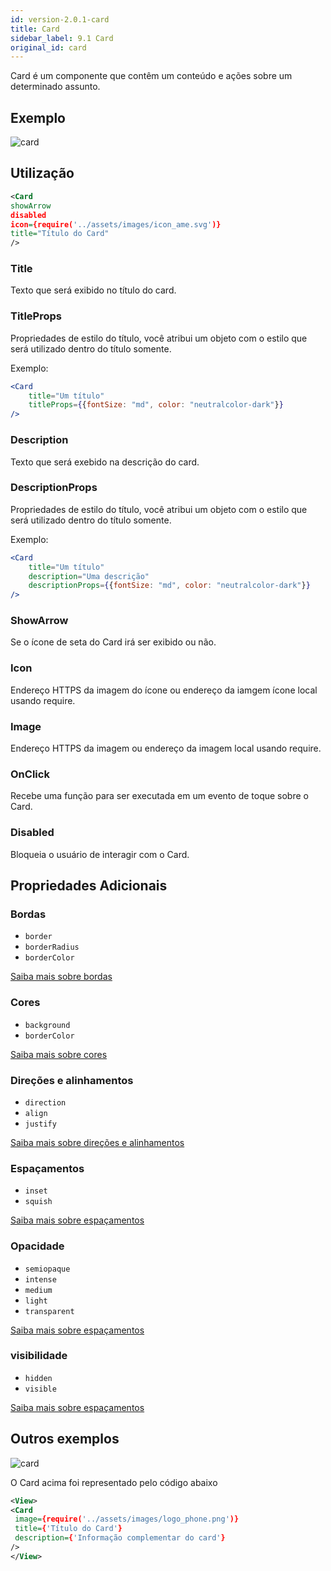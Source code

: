 ```yaml
---
id: version-2.0.1-card
title: Card
sidebar_label: 9.1 Card
original_id: card
---
```


Card é um componente que contêm um conteúdo e ações sobre um determinado assunto.

## Exemplo

![card](assets/images_components/v2.0.0/card.png)

## Utilização

```xml harmony
<Card
showArrow
disabled
icon={require('../assets/images/icon_ame.svg')}
title="Título do Card"
/>
```

### Title

Texto que será exibido no título do card.

### TitleProps

Propriedades de estilo do título, você atribui um objeto com o estilo que será utilizado dentro do título somente.

Exemplo:
```jsx harmony
<Card
    title="Um título"
    titleProps={{fontSize: "md", color: "neutralcolor-dark"}}
/>
```

### Description

Texto que será exebido na descrição do card.

### DescriptionProps

Propriedades de estilo do título, você atribui um objeto com o estilo que será utilizado dentro do título somente.

Exemplo:
```jsx harmony
<Card
    title="Um título"
    description="Uma descrição"
    descriptionProps={{fontSize: "md", color: "neutralcolor-dark"}}
/>
```

### ShowArrow

Se o ícone de seta do Card irá ser exibido ou não.

### Icon

Endereço HTTPS da imagem do ícone ou endereço da iamgem ícone local usando require.

### Image

Endereço HTTPS da imagem ou endereço da imagem local usando require.

### OnClick

Recebe uma função para ser executada em um evento de toque sobre o Card.

### Disabled

Bloqueia o usuário de interagir com o Card.

## Propriedades Adicionais

### Bordas

* `border`
* `borderRadius`
* `borderColor`

[Saiba mais sobre bordas](border.md)

### Cores

* `background`
* `borderColor`

[Saiba mais sobre cores](color.md)

### Direções e alinhamentos

* `direction`
* `align`
* `justify`

[Saiba mais sobre direções e alinhamentos](flex.md)

### Espaçamentos

* `inset`
* `squish`

[Saiba mais sobre espaçamentos](space.md)

### Opacidade

* ``semiopaque``
* ``intense``
* ``medium``
* `light`
* `transparent`

[Saiba mais sobre espaçamentos](opacity.md)

### visibilidade

* `hidden`
* `visible`

[Saiba mais sobre espaçamentos](visibility.md)

## Outros exemplos

![card](assets/images_components/card2.png)

O Card  acima foi representado pelo código abaixo

```xml
<View>
<Card
 image={require('../assets/images/logo_phone.png')}
 title={'Título do Card'}
 description={'Informação complementar do card'}
/>
</View>
```

